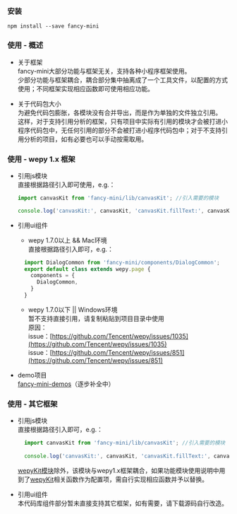 ### 安装
`npm install --save fancy-mini`

### 使用 - 概述
- 关于框架  
  fancy-mini大部分功能与框架无关，支持各种小程序框架使用。  
  少部分功能与框架耦合，耦合部分集中抽离成了一个工具文件，以配置的方式使用；不同框架实现相应函数即可使用相应功能。  
  

- 关于代码包大小  
  为避免代码包膨胀，各模块没有合并导出，而是作为单独的文件独立引用。  
  这样，对于支持引用分析的框架，只有项目中实际有引用的模块才会被打进小程序代码包中，无任何引用的部分不会被打进小程序代码包中；对于不支持引用分析的项目，如有必要也可以手动按需取用。   


### 使用 - wepy 1.x 框架
 

- 引用js模块  
	直接根据路径引入即可使用，e.g.：
	```js
	import canvasKit from 'fancy-mini/lib/canvasKit'; //引入需要的模块
	
	console.log('canvasKit:', canvasKit, 'canvasKit.fillText:', canvasKit.fillText); //使用该模块
	```
	

- 引用ui组件  
  - wepy 1.7.0以上 && Mac环境  
  直接根据路径引入即可，e.g.：
  ```js
    import DialogCommon from 'fancy-mini/components/DialogCommon';
    export default class extends wepy.page {
      components = {
        DialogCommon,
      }
    }
  ```
  - wepy 1.7.0以下 || Windows环境  
  暂不支持直接引用，请复制粘贴到项目目录中使用  
  原因：  
    issue：[https://github.com/Tencent/wepy/issues/1035](https://github.com/Tencent/wepy/issues/1035)  
    issue：[https://github.com/Tencent/wepy/issues/851](https://github.com/Tencent/wepy/issues/851)
    
- demo项目  
  [fancy-mini-demos](https://github.com/zhuanzhuanfe/fancy-mini-demos)（逐步补全中）

### 使用 - 其它框架
- 引用js模块  
  直接根据路径引入即可，e.g.：
  ```js
    import canvasKit from 'fancy-mini/lib/canvasKit'; //引入需要的模块
	
    console.log('canvasKit:', canvasKit, 'canvasKit.fillText:', canvasKit.fillText); //使用该模块
  ```  
  [wepyKit模块](./module-wepyKit.html)除外，该模块与wepy1.x框架耦合，如果功能模块使用说明中用到了[wepyKit](./module-wepyKit.html)相关函数作为配置项，需自行实现相应函数并予以替换。  
    
  
- 引用ui组件  
  本代码库组件部分暂未直接支持其它框架，如有需要，请下载源码自行改造。
   
